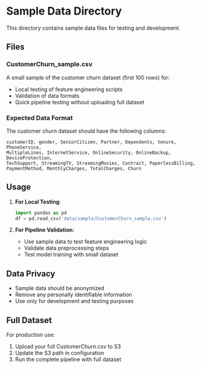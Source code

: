 # Sample Data Directory

This directory contains sample data files for testing and development.

## Files

### CustomerChurn_sample.csv
A small sample of the customer churn dataset (first 100 rows) for:
- Local testing of feature engineering scripts
- Validation of data formats
- Quick pipeline testing without uploading full dataset

### Expected Data Format

The customer churn dataset should have the following columns:

```
customerID, gender, SeniorCitizen, Partner, Dependents, tenure, PhoneService, 
MultipleLines, InternetService, OnlineSecurity, OnlineBackup, DeviceProtection, 
TechSupport, StreamingTV, StreamingMovies, Contract, PaperlessBilling, 
PaymentMethod, MonthlyCharges, TotalCharges, Churn
```

## Usage

1. **For Local Testing**:
   ```python
   import pandas as pd
   df = pd.read_csv('data/sample/CustomerChurn_sample.csv')
   ```

2. **For Pipeline Validation**:
   - Use sample data to test feature engineering logic
   - Validate data preprocessing steps
   - Test model training with small dataset

## Data Privacy

- Sample data should be anonymized
- Remove any personally identifiable information
- Use only for development and testing purposes

## Full Dataset

For production use:
1. Upload your full CustomerChurn.csv to S3
2. Update the S3 path in configuration
3. Run the complete pipeline with full dataset 